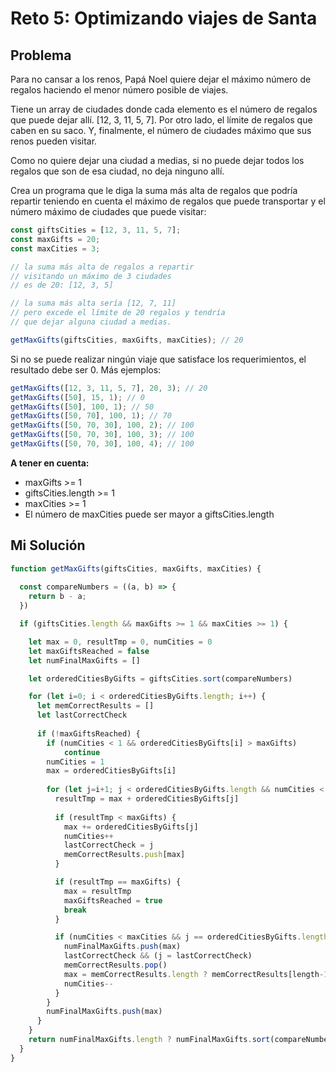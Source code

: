# Reto 5: Optimizando viajes de Santa

## Problema

Para no cansar a los renos, Papá Noel quiere dejar el máximo número de regalos haciendo el menor número posible de viajes.

Tiene un array de ciudades donde cada elemento es el número de regalos que puede dejar allí. [12, 3, 11, 5, 7]. Por otro lado, el límite de regalos que caben en su saco. Y, finalmente, el número de ciudades máximo que sus renos pueden visitar.

Como no quiere dejar una ciudad a medias, si no puede dejar todos los regalos que son de esa ciudad, no deja ninguno allí.

Crea un programa que le diga la suma más alta de regalos que podría repartir teniendo en cuenta el máximo de regalos que puede transportar y el número máximo de ciudades que puede visitar:

```js
const giftsCities = [12, 3, 11, 5, 7];
const maxGifts = 20;
const maxCities = 3;

// la suma más alta de regalos a repartir
// visitando un máximo de 3 ciudades
// es de 20: [12, 3, 5]

// la suma más alta sería [12, 7, 11]
// pero excede el límite de 20 regalos y tendría
// que dejar alguna ciudad a medias.

getMaxGifts(giftsCities, maxGifts, maxCities); // 20
```

Si no se puede realizar ningún viaje que satisface los requerimientos, el resultado debe ser 0. Más ejemplos:

```js
getMaxGifts([12, 3, 11, 5, 7], 20, 3); // 20
getMaxGifts([50], 15, 1); // 0
getMaxGifts([50], 100, 1); // 50
getMaxGifts([50, 70], 100, 1); // 70
getMaxGifts([50, 70, 30], 100, 2); // 100
getMaxGifts([50, 70, 30], 100, 3); // 100
getMaxGifts([50, 70, 30], 100, 4); // 100
```

**A tener en cuenta:**

- maxGifts >= 1
- giftsCities.length >= 1
- maxCities >= 1
- El número de maxCities puede ser mayor a giftsCities.length

## Mi Solución

```js
function getMaxGifts(giftsCities, maxGifts, maxCities) {
  
  const compareNumbers = ((a, b) => {
    return b - a;
  })

  if (giftsCities.length && maxGifts >= 1 && maxCities >= 1) {

    let max = 0, resultTmp = 0, numCities = 0
    let maxGiftsReached = false
    let numFinalMaxGifts = []

    let orderedCitiesByGifts = giftsCities.sort(compareNumbers)

    for (let i=0; i < orderedCitiesByGifts.length; i++) {
      let memCorrectResults = []
      let lastCorrectCheck
    
      if (!maxGiftsReached) {
        if (numCities < 1 && orderedCitiesByGifts[i] > maxGifts)
            continue
        numCities = 1
        max = orderedCitiesByGifts[i]
      
        for (let j=i+1; j < orderedCitiesByGifts.length && numCities < maxCities; j++) {
          resultTmp = max + orderedCitiesByGifts[j]
        
          if (resultTmp < maxGifts) {
            max += orderedCitiesByGifts[j]
            numCities++
            lastCorrectCheck = j
            memCorrectResults.push[max]
          } 

          if (resultTmp == maxGifts) {
            max = resultTmp
            maxGiftsReached = true
            break
          }

          if (numCities < maxCities && j == orderedCitiesByGifts.length - 1) {
            numFinalMaxGifts.push(max)
            lastCorrectCheck && (j = lastCorrectCheck)
            memCorrectResults.pop()
            max = memCorrectResults.length ? memCorrectResults[length-1] : orderedCitiesByGifts[i]
            numCities--
          }
        }
        numFinalMaxGifts.push(max)
      }
    }
    return numFinalMaxGifts.length ? numFinalMaxGifts.sort(compareNumbers).shift() : 0
  }
}
```